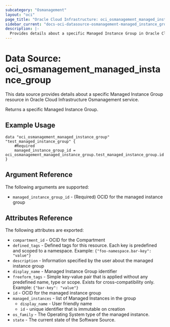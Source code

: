 ```yaml
---
subcategory: "Osmanagement"
layout: "oci"
page_title: "Oracle Cloud Infrastructure: oci_osmanagement_managed_instance_group"
sidebar_current: "docs-oci-datasource-osmanagement-managed_instance_group"
description: |-
  Provides details about a specific Managed Instance Group in Oracle Cloud Infrastructure Osmanagement service
---
```


# Data Source: oci_osmanagement_managed_instance_group
This data source provides details about a specific Managed Instance Group resource in Oracle Cloud Infrastructure Osmanagement service.

Returns a specific Managed Instance Group.


## Example Usage

```hcl
data "oci_osmanagement_managed_instance_group" "test_managed_instance_group" {
	#Required
	managed_instance_group_id = oci_osmanagement_managed_instance_group.test_managed_instance_group.id
}
```

## Argument Reference

The following arguments are supported:

* `managed_instance_group_id` - (Required) OCID for the managed instance group


## Attributes Reference

The following attributes are exported:

* `compartment_id` - OCID for the Compartment
* `defined_tags` - Defined tags for this resource. Each key is predefined and scoped to a namespace. Example: `{"foo-namespace.bar-key": "value"}` 
* `description` - Information specified by the user about the managed instance group
* `display_name` - Managed Instance Group identifier
* `freeform_tags` - Simple key-value pair that is applied without any predefined name, type or scope. Exists for cross-compatibility only. Example: `{"bar-key": "value"}` 
* `id` - OCID for the managed instance group
* `managed_instances` - list of Managed Instances in the group
	* `display_name` - User friendly name
	* `id` - unique identifier that is immutable on creation
* `os_family` - The Operating System type of the managed instance.
* `state` - The current state of the Software Source.

